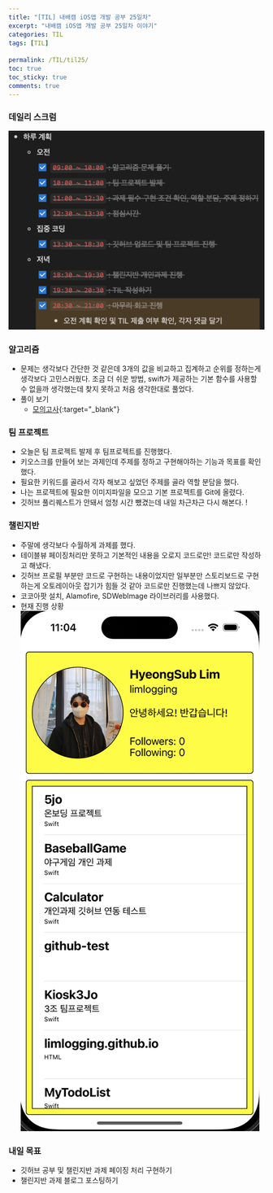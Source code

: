 ```yaml
---
title: "[TIL] 내배캠 iOS앱 개발 공부 25일차"
excerpt: "내배캠 iOS앱 개발 공부 25일차 이야기"
categories: TIL
tags: [TIL]

permalink: /TIL/til25/   
toc: true            
toc_sticky: true     
comments: true       
---
```


### 데일리 스크럼  
![](/assets/images/categories/til/2024-04-01-til25.png)

### 알고리즘
- 문제는 생각보다 간단한 것 같은데 3개의 값을 비교하고 집계하고 순위를 정하는게 생각보다 고민스러웠다. 조금 더 쉬운 방법, swift가 제공하는 기본 함수를 사용할 수 없을까 생각했는데 찾지 못하고 처음 생각한대로 풀었다. 
- 풀이 보기
    - [모의고사](https://limlogging.github.io/algorithm/%EB%AA%A8%EC%9D%98%EA%B3%A0%EC%82%AC/){:target="_blank"}

### 팀 프로젝트 
- 오늘은 팀 프로젝트 발제 후 팀프로젝트를 진행했다. 
- 키오스크를 만들어 보는 과제인데 주제를 정하고 구현해야하는 기능과 목표를 확인했다.  
- 필요한 키워드를 골라서 각자 해보고 싶었던 주제를 골라 역할 분담을 했다. 
- 나는 프로젝트에 필요한 이미지파일을 모으고 기본 프로젝트를 Git에 올렸다. 
- 깃허브 풀리퀘스트가 안돼서 엄청 시간 뺐겼는데 내일 차근차근 다시 해본다. ! 
    
### 챌린지반 
- 주말에 생각보다 수월하게 과제를 했다. 
- 테이블뷰 페이징처리만 못하고 기본적인 내용을 오로지 코드로만! 코드로만 작성하고 해냈다. 
- 깃허브 프로필 부분만 코드로 구현하는 내용이었지만 일부분만 스토리보드로 구현하는게 오토레이아웃 잡기가 힘들 것 같아 코드로만 진행했는데 나쁘지 않았다.  
- 코코아팟 설치, Alamofire, SDWebImage 라이브러리를 사용했다. 
- 현재 진행 상황 
![](/assets/images/categories/til/2024-04-01-til25-2.png)

### 내일 목표 
- 깃허브 공부 및 챌린지반 과제 페이징 처리 구현하기 
- 챌린지반 과제 블로그 포스팅하기 